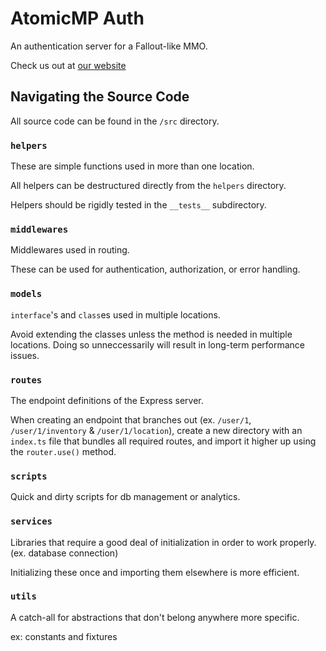 # AtomicMP Auth
An authentication server for a Fallout-like MMO.

Check us out at [our website](https://www.atomicmp.com/)

## Navigating the Source Code

All source code can be found in the `/src` directory.

### `helpers`
These are simple functions used in more than one location.

All helpers can be destructured directly from the `helpers` directory.

Helpers should be rigidly tested in the `__tests__` subdirectory.

### `middlewares`
Middlewares used in routing.

These can be used for authentication, authorization, or error handling.

### `models`
`interface`'s and `class`es used in multiple locations.

Avoid extending the classes unless the method is needed in multiple locations. Doing so unneccessarily will result in long-term performance issues.

### `routes`
The endpoint definitions of the Express server.

When creating an endpoint that branches out (ex. `/user/1`, `/user/1/inventory` & `/user/1/location`), create a new directory with an `index.ts` file that bundles all required routes, and import it higher up using the `router.use()` method.

### `scripts`
Quick and dirty scripts for db management or analytics.

### `services`
Libraries that require a good deal of initialization in order to work properly. (ex. database connection)

Initializing these once and importing them elsewhere is more efficient.

### `utils`
A catch-all for abstractions that don't belong anywhere more specific.

ex: constants and fixtures

